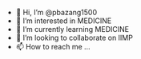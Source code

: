 - 👋 Hi, I’m @pbazang1500
- 👀 I’m interested in MEDICINE
- 🌱 I’m currently learning MEDICINE
- 💞️ I’m looking to collaborate on IIMP
- 📫 How to reach me ...

<!---
pbazang1500/pbazang1500 is a ✨ special ✨ repository because its `README.md` (this file) appears on your GitHub profile.
You can click the Preview link to take a look at your changes.
--->
